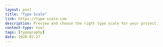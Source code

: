 ```yaml
---
layout: post
title: "Type Scale"
link: https://type-scale.com
description: Preview and choose the right type scale for your project. Experiment with font size, scale and different webfonts.
content-type: tool
tags: [typography]
date: 2020-02-27
---
```

